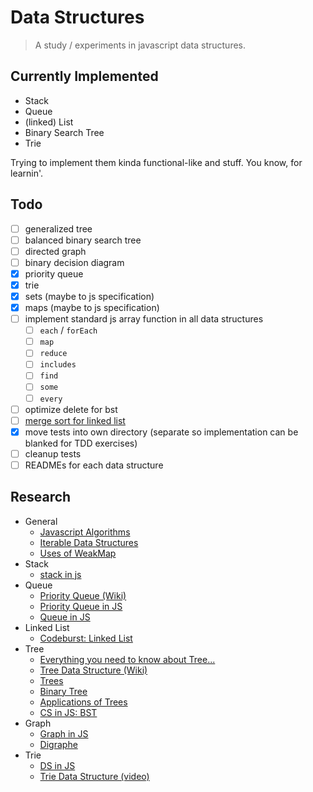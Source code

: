 # Data Structures

> A study / experiments in javascript data structures.

## Currently Implemented
* Stack
* Queue
* (linked) List
* Binary Search Tree
* Trie

Trying to implement them kinda functional-like and stuff. You know, for learnin'.

## Todo 

* [ ] generalized tree
* [ ] balanced binary search tree
* [ ] directed graph
* [ ] binary decision diagram
* [x] priority queue
* [x] trie
* [x] sets (maybe to js specification)
* [x] maps (maybe to js specification)
* [ ] implement standard js array function in all data structures
  * [ ] `each` / `forEach`
  * [ ] `map`
  * [ ] `reduce`
  * [ ] `includes`
  * [ ] `find`
  * [ ] `some`
  * [ ] `every`
* [ ] optimize delete for bst
* [ ] [merge sort for linked list](https://www.geeksforgeeks.org/merge-sort-linked-lists-javascript/) 
* [x] move tests into own directory (separate so implementation can be blanked for TDD exercises)
* [ ] cleanup tests
* [ ] READMEs for each data structure

## Research

* General
  * [Javascript Algorithms](https://github.com/trekhleb/javascript-algorithms/tree/master/src/data-structures)
  * [Iterable Data Structures](https://medium.com/smelly-code/data-structures-with-iterable-protocol-3f506c9547e4)
  * [Uses of WeakMap](https://stackoverflow.com/questions/29413222/what-are-the-actual-uses-of-es6-weakmap)
* Stack
  * [stack in js](https://www.geeksforgeeks.org/implementation-stack-javascript/)
* Queue
  * [Priority Queue (Wiki)](https://en.wikipedia.org/wiki/Priority_queue)
  * [Priority Queue in JS](https://www.geeksforgeeks.org/implementation-priority-queue-javascript/)
  * [Queue in JS](https://www.geeksforgeeks.org/implementation-queue-javascript/)
* Linked List
  * [Codeburst: Linked List](https://codeburst.io/js-data-structures-linked-list-3ed4d63e6571)
* Tree
  * [Everything you need to know about Tree...](https://medium.freecodecamp.org/all-you-need-to-know-about-tree-data-structures-bceacb85490c)
  * [Tree Data Structure (Wiki)](https://en.wikipedia.org/wiki/Tree_(data_structure))
  * [Trees](https://www.tutorialspoint.com/data_structures_algorithms/tree_data_structure.htm)
  * [Binary Tree](https://www.geeksforgeeks.org/binary-tree-data-structure/)
  * [Applications of Trees](https://www.geeksforgeeks.org/applications-of-tree-data-structure/)
  * [CS in JS: BST](https://humanwhocodes.com/blog/2009/06/16/computer-science-in-javascript-binary-search-tree-part-2/)
* Graph
  * [Graph in JS](https://www.geeksforgeeks.org/implementation-graph-javascript/)
  * [Digraphe](https://github.com/HQarroum/directed-graph)
* Trie
  * [DS in JS](https://github.com/trekhleb/javascript-algorithms/tree/master/src/data-structures/trie)
  * [Trie Data Structure (video)](https://www.youtube.com/watch?v=CX777rfuZtM)
